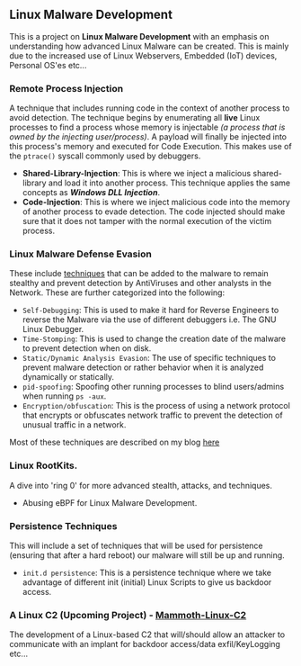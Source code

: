 ## Linux Malware Development

This is a project on <strong>Linux Malware Development</strong> with an emphasis on understanding how advanced Linux Malware can be created. This is mainly due to the increased use of Linux Webservers, Embedded (IoT) devices, Personal OS'es etc...

### Remote Process Injection
A technique that includes running code in the context of another process to avoid detection. The technique begins by enumerating all <strong>live</strong> Linux processes to find a process whose memory is injectable *(a process that is owned by the injecting user/process)*. A payload will finally be injected into this process's memory and executed for Code Execution. This makes use of the `ptrace()` syscall commonly used by debuggers.
- **Shared-Library-Injection**: This is where we inject a malicious shared-library and load it into another process. This technique applies the same concepts as  ***Windows DLL Injection***.
- **Code-Injection**: This is where we inject malicious code into the memory of another process to evade detection. The code injected should make sure that it does not tamper with the normal execution of the victim process.

### Linux Malware Defense Evasion

These include [techniques](Linux-Malware-Defense-Evasion) that can be added to the malware to remain stealthy and prevent detection by AntiViruses and other analysts in the Network. These are further categorized into the following:
 - `Self-Debugging`: This is used to make it hard for Reverse Engineers to reverse the Malware via the use of different debuggers i.e. The GNU Linux Debugger.
 - `Time-Stomping`: This is used to change the creation date of the malware to prevent detection when on disk.
 - `Static/Dynamic Analysis Evasion`: The use of specific techniques to prevent malware detection or rather behavior when it is analyzed dynamically or statically.
 - `pid-spoofing`: Spoofing other running processes to blind users/admins when running `ps -aux`.
 - `Encryption/obfuscation`: This is the process of using a network protocol that encrypts or obfuscates network traffic to prevent the detection of unusual traffic in a network. 

Most of these techniques are described on my blog [here](https://mutur4.github.io/posts/defense-evasion/)
   

### Linux RootKits.
A dive into 'ring 0' for more advanced stealth, attacks, and techniques. 
 - Abusing eBPF for Linux Malware Development.

### Persistence Techniques
This will include a set of techniques that will be used for persistence (ensuring that after a hard reboot) our malware will still be up and running. 
- `init.d persistence`: This is a persistence technique where we take advantage of different init (initial) Linux Scripts to give us backdoor access.




### A Linux C2 (Upcoming Project) - [Mammoth-Linux-C2](https://github.com/mutur4/Mammoth-Linux-C2)

The development of a Linux-based C2 that will/should allow an attacker to communicate with an implant for backdoor access/data exfil/KeyLogging etc... 
